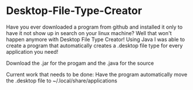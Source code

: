 # Desktop-File-Type-Creator
Have you ever downloaded a program from github and installed it only to have it not show up in search on your linux machine? Well that won't happen anymore with Desktop File Type Creator! Using Java I was able to create a program that automatically creates a .desktop file type for every application you need!

Download the .jar for the progam and the .java for the source

Current work that needs to be done:
  Have the program automatically move the .desktop file to ~/.local/share/applications
